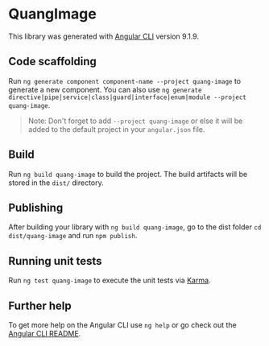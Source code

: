 # QuangImage

This library was generated with [Angular CLI](https://github.com/angular/angular-cli) version 9.1.9.

## Code scaffolding

Run `ng generate component component-name --project quang-image` to generate a new component. You can also use `ng generate directive|pipe|service|class|guard|interface|enum|module --project quang-image`.
> Note: Don't forget to add `--project quang-image` or else it will be added to the default project in your `angular.json` file. 

## Build

Run `ng build quang-image` to build the project. The build artifacts will be stored in the `dist/` directory.

## Publishing

After building your library with `ng build quang-image`, go to the dist folder `cd dist/quang-image` and run `npm publish`.

## Running unit tests

Run `ng test quang-image` to execute the unit tests via [Karma](https://karma-runner.github.io).

## Further help

To get more help on the Angular CLI use `ng help` or go check out the [Angular CLI README](https://github.com/angular/angular-cli/blob/master/README.md).
